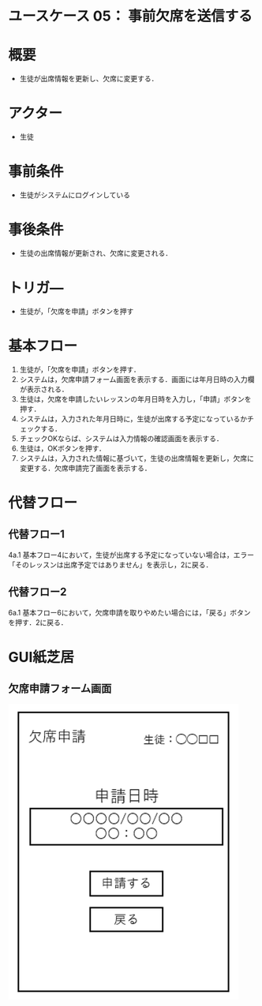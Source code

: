 # ユースケース 05： 事前欠席を送信する
# 概要
- 生徒が出席情報を更新し、欠席に変更する．

# アクター
- 生徒
# 事前条件
- 生徒がシステムにログインしている
# 事後条件
- 生徒の出席情報が更新され、欠席に変更される．
# トリガ―
- 生徒が，「欠席を申請」ボタンを押す
# 基本フロー
1. 生徒が，「欠席を申請」ボタンを押す．
1. システムは，欠席申請フォーム画面を表示する．画面には年月日時の入力欄が表示される．
1. 生徒は，欠席を申請したいレッスンの年月日時を入力し，「申請」ボタンを押す．
1. システムは，入力された年月日時に，生徒が出席する予定になっているかチェックする．
1. チェックOKならば、システムは入力情報の確認画面を表示する．
1. 生徒は，OKボタンを押す．
1. システムは，入力された情報に基づいて，生徒の出席情報を更新し，欠席に変更する．欠席申請完了画面を表示する．

# 代替フロー
## 代替フロー1
4a.1 基本フロー4において，生徒が出席する予定になっていない場合は，エラー「そのレッスンは出席予定ではありません」を表示し，2に戻る．
## 代替フロー2
6a.1 基本フロー6において，欠席申請を取りやめたい場合には，「戻る」ボタンを押す．2に戻る．

# GUI紙芝居
## 欠席申請フォーム画面
<img src="img/usecase05.png">